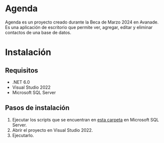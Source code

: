 # Agenda
Agenda es un proyecto creado durante la Beca de Marzo 2024 en Avanade. Es una aplicación de escritorio que permite ver, agregar, editar y eliminar contactos de una base de datos.
# Instalación
## Requisitos
* .NET 6.0
* Visual Studio 2022
* Microsoft SQL Server
## Pasos de instalación
1. Ejecutar los scripts que se encuentran en [esta carpeta](https://github.com/diegolr-avanade/Agenda/tree/develop/BBDD) en Microsoft SQL Server.
2. Abrir el proyecto en Visual Studio 2022.
3. Ejecutarlo.
